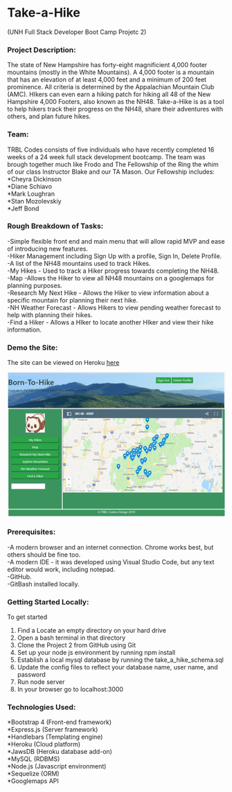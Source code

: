 # Take-a-Hike
(UNH Full Stack Developer Boot Camp Projetc 2)

### Project Description:
The state of New Hampshire has forty-eight magnificient 4,000 footer mountains (mostly in the White Mountains). A 4,000 footer is a mountain that has an elevation of at least 4,000 feet and a minimum of 200 feet prominence. All criteria is determined by the Appalachian Mountain Club (AMC). HIkers can even earn a hiking patch for hiking all 48 of the New Hampshire 4,000 Footers, also known as the NH48. Take-a-Hike is as a tool to help hikers track their progress on the NH48, share their adventures with others, and plan future hikes.

### Team:
TRBL Codes consists of five individuals who have recently completed 16 weeks of a 24 week full stack development bootcamp. The team was brough together much like Frodo and The Fellowship of the Ring the whim of our class Instructor Blake and our TA Mason. Our Fellowship includes:\
*Cheyra Dickinson\
*Diane Schiavo\
*Mark Loughran\
*Stan Mozolevskiy\
*Jeff Bond

### Rough Breakdown of Tasks:
-Simple flexible front end and main menu that will allow rapid MVP and ease of introducing new features.\
-Hiker Management including Sign Up with a profile, Sign In, Delete Profile.\
-A list of the NH48 mountains used to track Hikes.\
-My Hikes - Used to track a Hiker progress towards completing the NH48.\
-Map -Allows the Hiker to view all NH48 mountains on a googlemaps for planning purposes.\
-Research My Next Hike - Allows the Hiker to view information about a specific mountain for planning their next hike.\
-NH Weather Forecast - Allows Hikers to view pending weather forecast to help with planning their hikes.\
-Find a Hiker -  Allows a HIker to locate another HIker and view their hike information.

### Demo the Site:
The site can be viewed on Heroku [here](https://boiling-savannah-54771.herokuapp.com/)

![](./images/Take_a_Hike.PNG "Take-A-Hike Home Page")

### Prerequisites:
-A modern browser and an internet connection. Chrome works best, but others should be fine too.\
-A modern IDE - it was developed using Visual Studio Code, but any text editor would work, including notepad.\
-GitHub.\
-GitBash installed locally.

### Getting Started Locally:
To get started
1. Find a Locate an empty directory on your hard drive
2. Open a bash terminal in that directory
3. Clone the Project 2 from GitHub using Git
4. Set up your node js environment by running npm install
5. Establish a local mysql database by running the take_a_hike_schema.sql
6. Update the config files to reflect your database name, user name, and password
7. Run node server
8. In your browser go to localhost:3000

### Technologies Used:
*Bootstrap 4 (Front-end framework)\
*Express.js (Server framework)\
*Handlebars (Templating engine)\
*Heroku (Cloud platform)\
*JawsDB (Heroku database add-on)\
*MySQL (RDBMS)\
*Node.js (Javascript environment)\
*Sequelize (ORM)\
*Googlemaps API